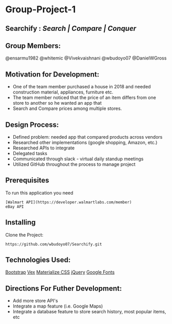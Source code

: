 # Group-Project-1
## Searchify : *Search | Compare | Conquer*

## Group Members:
@ensarmu1982
@whitemic
@Vivekvaishnani
@wbudoyo07
@DanielWGross

## Motivation for Development:
- One of the team member purchased a house in 2018 and needed construction material, appliances, furniture etc. 
- The team member noticed that the price of an item differs from one store to another so he wanted an app that 
- Search and Compare prices among multiple stores. 

## Design Process:
- Defined problem: needed app that compared products across vendors
- Researched other implementations (google shopping, Amazon, etc.)
- Researched APIs to integrate
- Delegated tasks 
- Communicated through slack - virtual daily standup meetings
- Utilized GitHub throughout the process to manage project 

## Prerequisites
To run this application you need 
```
[Walmart API](https://developer.walmartlabs.com/member)
eBay API
```
## Installing
 Clone the Project:
 ```
 https://github.com/wbudoyo07/Searchify.git
 ```
 
## Technologies Used:
[Bootstrap](https://getbootstrap.com/)
[Vex](https://github.hubspot.com/vex/docs/welcome/)
[Materialize CSS](https://materializecss.com/)
[jQuery](https://jquery.com/)
[Google Fonts](https://fonts.google.com/)

## Directions For Futher Development:
- Add more store API's
- Integrate a map feature (i.e. Google Maps)
- Integrate a database feature to store search history, most popular items, etc
